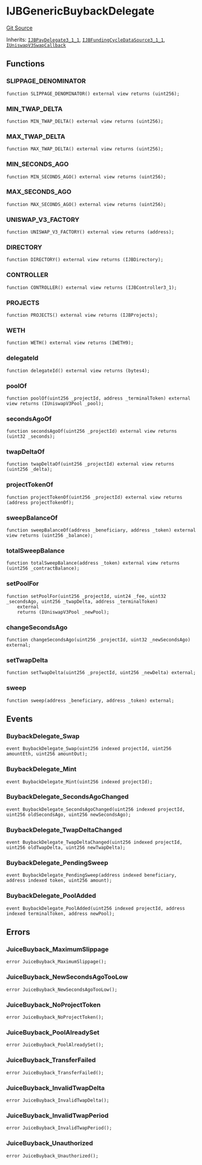 # IJBGenericBuybackDelegate

[Git Source](https://github.com/jbx-protocol/juice-buyback/blob/9188f091347816c201097ae704fbf2c66b22d495/contracts/interfaces/IJBGenericBuybackDelegate.sol)

Inherits: [`IJBPayDelegate3_1_1`](/v4/deprecated/v3/api/interfaces/ijbpaydelegate3_1_1.md), [`IJBFundingCycleDataSource3_1_1`](/v4/deprecated/v3/api/interfaces/ijbfundingcycledatasource3_1_1.md), [`IUniswapV3SwapCallback`](https://docs.uniswap.org/contracts/v3/reference/core/interfaces/callback/IUniswapV3SwapCallback)

## Functions

### SLIPPAGE_DENOMINATOR

```solidity
function SLIPPAGE_DENOMINATOR() external view returns (uint256);
```

### MIN_TWAP_DELTA

```solidity
function MIN_TWAP_DELTA() external view returns (uint256);
```

### MAX_TWAP_DELTA

```solidity
function MAX_TWAP_DELTA() external view returns (uint256);
```

### MIN_SECONDS_AGO

```solidity
function MIN_SECONDS_AGO() external view returns (uint256);
```

### MAX_SECONDS_AGO

```solidity
function MAX_SECONDS_AGO() external view returns (uint256);
```

### UNISWAP_V3_FACTORY

```solidity
function UNISWAP_V3_FACTORY() external view returns (address);
```

### DIRECTORY

```solidity
function DIRECTORY() external view returns (IJBDirectory);
```

### CONTROLLER

```solidity
function CONTROLLER() external view returns (IJBController3_1);
```

### PROJECTS

```solidity
function PROJECTS() external view returns (IJBProjects);
```

### WETH

```solidity
function WETH() external view returns (IWETH9);
```

### delegateId

```solidity
function delegateId() external view returns (bytes4);
```

### poolOf

```solidity
function poolOf(uint256 _projectId, address _terminalToken) external view returns (IUniswapV3Pool _pool);
```

### secondsAgoOf

```solidity
function secondsAgoOf(uint256 _projectId) external view returns (uint32 _seconds);
```

### twapDeltaOf

```solidity
function twapDeltaOf(uint256 _projectId) external view returns (uint256 _delta);
```

### projectTokenOf

```solidity
function projectTokenOf(uint256 _projectId) external view returns (address projectTokenOf);
```

### sweepBalanceOf

```solidity
function sweepBalanceOf(address _beneficiary, address _token) external view returns (uint256 _balance);
```

### totalSweepBalance

```solidity
function totalSweepBalance(address _token) external view returns (uint256 _contractBalance);
```

### setPoolFor

```solidity
function setPoolFor(uint256 _projectId, uint24 _fee, uint32 _secondsAgo, uint256 _twapDelta, address _terminalToken)
    external
    returns (IUniswapV3Pool _newPool);
```

### changeSecondsAgo

```solidity
function changeSecondsAgo(uint256 _projectId, uint32 _newSecondsAgo) external;
```

### setTwapDelta

```solidity
function setTwapDelta(uint256 _projectId, uint256 _newDelta) external;
```

### sweep

```solidity
function sweep(address _beneficiary, address _token) external;
```

## Events

### BuybackDelegate_Swap

```solidity
event BuybackDelegate_Swap(uint256 indexed projectId, uint256 amountEth, uint256 amountOut);
```

### BuybackDelegate_Mint

```solidity
event BuybackDelegate_Mint(uint256 indexed projectId);
```

### BuybackDelegate_SecondsAgoChanged

```solidity
event BuybackDelegate_SecondsAgoChanged(uint256 indexed projectId, uint256 oldSecondsAgo, uint256 newSecondsAgo);
```

### BuybackDelegate_TwapDeltaChanged

```solidity
event BuybackDelegate_TwapDeltaChanged(uint256 indexed projectId, uint256 oldTwapDelta, uint256 newTwapDelta);
```

### BuybackDelegate_PendingSweep

```solidity
event BuybackDelegate_PendingSweep(address indexed beneficiary, address indexed token, uint256 amount);
```

### BuybackDelegate_PoolAdded

```solidity
event BuybackDelegate_PoolAdded(uint256 indexed projectId, address indexed terminalToken, address newPool);
```

## Errors

### JuiceBuyback_MaximumSlippage

```solidity
error JuiceBuyback_MaximumSlippage();
```

### JuiceBuyback_NewSecondsAgoTooLow

```solidity
error JuiceBuyback_NewSecondsAgoTooLow();
```

### JuiceBuyback_NoProjectToken

```solidity
error JuiceBuyback_NoProjectToken();
```

### JuiceBuyback_PoolAlreadySet

```solidity
error JuiceBuyback_PoolAlreadySet();
```

### JuiceBuyback_TransferFailed

```solidity
error JuiceBuyback_TransferFailed();
```

### JuiceBuyback_InvalidTwapDelta

```solidity
error JuiceBuyback_InvalidTwapDelta();
```

### JuiceBuyback_InvalidTwapPeriod

```solidity
error JuiceBuyback_InvalidTwapPeriod();
```

### JuiceBuyback_Unauthorized

```solidity
error JuiceBuyback_Unauthorized();
```
